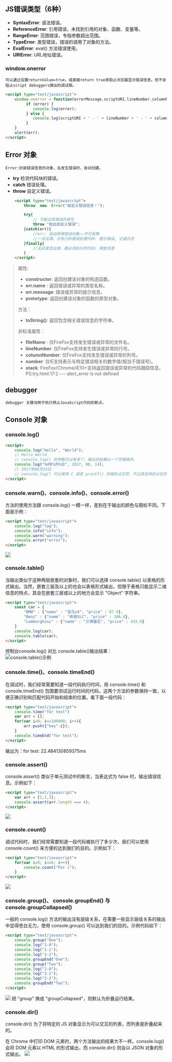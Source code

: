 ## JS错误类型（6种）
* __SyntaxError__: 语法错误。
* __ReferenceError__: 引用错误，未找到引用的对象、函数、变量等。
* __RangeError__: 范围错误，专指参数超出范围。
* __TypeError__: 类型错误，错误的调用了对象的方法。
* __EvalError__: eval() 方法错误使用。
* __URIError__: URL地址错误。

### window.onerror
    可以通过设置returnValue=true，或直接return true来阻止浏览器显示错误信息。但不会阻止script debuggers弹出的调试框。

```html
<script type="text/javascript">
    window.onerror = function(errorMessage,scriptURI,lineNumber,columnNumber,error) {
         if (error) {
            console.log(error);
         } else {
            console.log(scriptURI + ' - ' + lineNumber + ' - ' + columnNumber + ' - ' + errorMessage);
         }
    }
    alert(err);
</script>
```

## Error 对象
    Error:封装错误信息的对象，在发生错误时，自动创建。
* __try__     检测代码块的错误。
* __catch__   错误处理。
* __throw__   自定义错误。
```html
    <script type="text/javascript">
        throw  new  Error("自定义错误信息！");

        try{
            // 可能出现错误的语句
            throw "抛出自定义错误";
        }catch(err){
            //err: 自动获得错误对象——不可省略
            //一旦出错，才执行的错误处理代码: 提示错误, 记录日志
        }finally{
            //无论是否出错，都必须执行的代码: 释放资源
        }
    </script>
```

> 属性: 
>  
> * __constructor__: 返回创建该对象的构造函数。
> * __err.name__ : 返回错误或异常的类型名称。
> * __err.message__: 错误或异常的提示信息。
> * __prototype__: 返回创建该对象的函数的原型对象。
> 
> 方法：
> 
> * __toString()__: 返回包含相关错误信息的字符串。
> 
> 非标准属性：
> 
> * __fileName__ : 仅FireFox支持发生错误或异常的文件名。
> * __lineNumber__: 仅FireFox支持发生错误或异常的行号。
> * __columnNumber__: 仅FireFox支持发生错误或异常的列号。
> * __number__: 仅IE支持表示与特定错误相关的数字值(相当于错误号)。
> * __stack__: FireFox/Chrome/IE10+支持返回错误或异常的代码跟踪信息。PS:try.html:17:2 --- alert_error is not defined
>

## debugger
    debugger 关键词用于执行停止JavaScript代码的断点。

## Console 对象
### console.log()
```html
<script>
    console.log("Hello", "World");
    // Hello World
    // console.log() 的参数可以有多个，输出的结果以一个空格隔开。
    console.log("%d年%月%日", 2017, 08, 14);
    // 2017年08月14日
    // console.log() 可以使用 C 语言 printf() 风格的占位符，不过其支持的占位符种类较少，只支持字符串（%s）、整数（%d或%i）、浮点数（%f）和对象（%o）
</script>
```
### console.warn()、console.info()、console.error()
方法的使用方法跟 console.log() 一模一样，差别在于输出的颜色与图标不同。下面是示例：
```html
<script type="text/javascript">
    console.log("log");
    console.info("info");
    console.warn("warning");
    console.error("error");
</script>
```
![](./images/error-2-0.png "")
### console.table()
当输出类似于这种两层嵌套的对象时，我们可以选择 console.table() 以表格的形式输出。当然，嵌套三层及以上的也会以表格形式输出，但限于表格只能显示二维信息的特点，其会在嵌套三层或以上的地方会显示 "Object" 字符串。
```html
<script type="text/javascript">
    const car = {
        "BMW" : {"name" : "宝马z4", "price" : 87.4},
        "Benz" : {"name" : "奔驰SLC", "price" : 106.8},
        "Lamborghini" : {"name" : "兰博基尼", "price" : 432.6}
    }
    console.log(car);
    console.table(car);
</script>
```
控制台console.log() 对比 console.table()输出结果： <br>
![console.table()示例](../images/error-2-1.png "")
### console.time()、console.timeEnd()
在调试时，我们经常需要知道一段代码执行时间，用 console.time() 和 console.timeEnd() 包围要测试运行时间的代码，这两个方法的参数保持一致，以便正确识别和匹配代码开始和结束的位置。看下面一段代码：
```html 
<script type="text/javascript">
    console.time("for test")
    var arr = [];
    for(var i=0; i<=100000; i++){
        arr.push({"key":i});
    }
    console.timeEnd("for test");
</script>
```
输出为：for test: 22.484130859375ms
### console.assert()
console.assert() 类似于单元测试中的断言，当表达式为 false 时，输出错误信息。示例如下：
```html
<script type="text/javascript">
    var arr = [1,2,3];
    console.assert(arr.length === 4);
</script>
```
![](../images/error-2-2.png "")
### console.count()
调试代码时，我们经常需要知道一段代码被执行了多少次，我们可以使用 console.count() 来方便的达到我们的目的。示例如下：
```html
<script type="text/javascript">
    for(var i=0; i<=6; i++){
        console.count("For i");
    }
</script>
```
![](../images/error-2-3.png "")
### console.group()、 console.groupEnd() 与 console.groupCollapsed()
一般的 console.log() 方法的输出没有层级关系，在需要一些显示层级关系的输出中显得苍白无力，使用 console.group() 可以达到我们的目的。示例代码如下：
```html
<script type="text/javascript">
    console.group("One");
    console.log("1-0");
    console.log("1-1");
    console.log("1-2");
    console.groupEnd("One");
    console.group("Two");
    console.log("2-0");
    console.log("2-1");
    console.log("2-2");
    console.groupEnd("Two");
</script>
```
![](../images/error-2-4.png "")
把 "group" 换成 "groupCollapsed"，则默认为折叠运行结果。
### console.dir()
console.dir() 为了将特定的 JS 对象显示为可以交互的列表，而列表是折叠起来的。

在 Chrome 中打印 DOM 元素时，两个方法输出的结果大不一样。console.log() 会将 DOM 元素以 HTML 的形式输出，而 console.dir() 则会以 JSON 对象的形式输出。
![](../images/error-2-5.png "")
